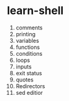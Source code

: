 # learn-shell
1. comments
2. printing
3. variables
4. functions
5. conditions
6. loops
7. inputs
8. exit status
9. quotes
10. Redirectors
11. sed editior
    
